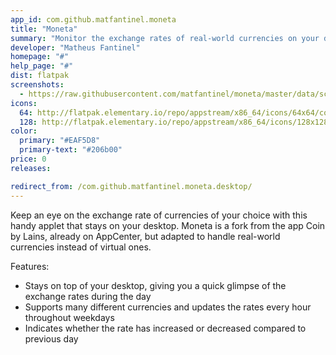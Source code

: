 ```yaml
---
app_id: com.github.matfantinel.moneta
title: "Moneta"
summary: "Monitor the exchange rates of real-world currencies on your desktop"
developer: "Matheus Fantinel"
homepage: "#"
help_page: "#"
dist: flatpak
screenshots:
  - https://raw.githubusercontent.com/matfantinel/moneta/master/data/screenshots/Main.png
icons:
  64: http://flatpak.elementary.io/repo/appstream/x86_64/icons/64x64/com.github.matfantinel.moneta.png
  128: http://flatpak.elementary.io/repo/appstream/x86_64/icons/128x128/com.github.matfantinel.moneta.png
color:
  primary: "#EAF5D8"
  primary-text: "#206b00"
price: 0
releases:

redirect_from: /com.github.matfantinel.moneta.desktop/
---
```


<p>Keep an eye on the exchange rate of currencies of your choice with this handy applet that stays on your desktop. Moneta is a fork from the app Coin by Lains, already on AppCenter, but adapted to handle real-world currencies instead of virtual ones.</p>
<p>Features:</p>
<ul>
<li>Stays on top of your desktop, giving you a quick glimpse of the exchange rates during the day</li>
<li>Supports many different currencies and updates the rates every hour throughout weekdays</li>
<li>Indicates whether the rate has increased or decreased compared to previous day</li>
</ul>